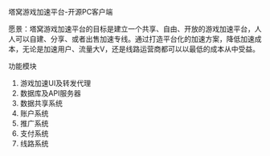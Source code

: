 塔窝游戏加速平台-开源PC客户端

愿景：塔窝游戏加速平台的目标是建立一个共享、自由、开放的游戏加速平台，人人可以自建、分享、或者出售加速专线。通过打造平台化的加速方案，降低加速成本，无论是加速用户、流量大V，还是线路运营商都可以以最低的成本从中受益。

功能模块
1. 游戏加速UI及转发代理
2. 数据库及API服务器
3. 数据共享系统
4. 账户系统
5. 推广系统
6. 支付系统
7. 线路系统

